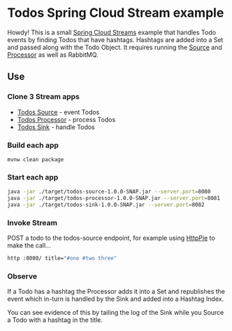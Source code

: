 # Todos Spring Cloud Stream example

Howdy!  This is a small [Spring Cloud Streams](https://cloud.spring.io/spring-cloud-stream/) example that handles Todo events by finding Todos that have hashtags.  Hashtags are added into a Set and passed along with the Todo Object.  It requires running the [Source](https://github.com/corbtastik/todos-source) and [Processor](https://github.com/corbtastik/todos-processor) as well as RabbitMQ.

## Use

### Clone 3 Stream apps

* [Todos Source](https://github.com/corbtastik/todos-source) - event Todos
* [Todos Processor](https://github.com/corbtastik/todos-processor) - process Todos
* [Todos Sink](https://github.com/corbtastik/todos-sink) - handle Todos

### Build each app

``mvnw clean package``

### Start each app

```bash
java -jar ./target/todos-source-1.0.0-SNAP.jar --server.port=8080
java -jar ./target/todos-processor-1.0.0-SNAP.jar --server.port=8081
java -jar ./target/todos-sink-1.0.0-SNAP.jar --server.port=8082
```

### Invoke Stream

POST a todo to the todos-source endpoint, for example using [HttpPie](https://httpie.org/) to make the call...

```bash
http :8080/ title="#one #two three"
```

### Observe

If a Todo has a hashtag the Processor adds it into a Set and republishes the event which in-turn is handled by the Sink and added into a Hashtag Index.

You can see evidence of this by tailing the log of the Sink while you Source a Todo with a hashtag in the title.
